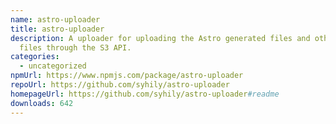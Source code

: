 ```yaml
---
name: astro-uploader
title: astro-uploader
description: A uploader for uploading the Astro generated files and other static
  files through the S3 API.
categories:
  - uncategorized
npmUrl: https://www.npmjs.com/package/astro-uploader
repoUrl: https://github.com/syhily/astro-uploader
homepageUrl: https://github.com/syhily/astro-uploader#readme
downloads: 642
---
```

